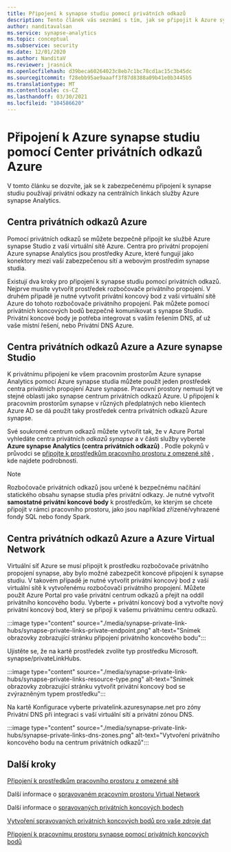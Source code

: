 ```yaml
---
title: Připojení k synapse studiu pomocí privátních odkazů
description: Tento článek vás seznámí s tím, jak se připojit k Azure synapse studiu pomocí privátních odkazů.
author: nanditavalsan
ms.service: synapse-analytics
ms.topic: conceptual
ms.subservice: security
ms.date: 12/01/2020
ms.author: NanditaV
ms.reviewer: jrasnick
ms.openlocfilehash: d39beca60264023c8eb7c1bc78cd1ac15c3b45dc
ms.sourcegitcommit: f28ebb95ae9aaaff3f87d8388a09b41e0b3445b5
ms.translationtype: MT
ms.contentlocale: cs-CZ
ms.lasthandoff: 03/30/2021
ms.locfileid: "104586620"
---
```

# <a name="connect-to-azure-synapse-studio-using-azure-private-link-hubs"></a>Připojení k Azure synapse studiu pomocí Center privátních odkazů Azure 

V tomto článku se dozvíte, jak se k zabezpečenému připojení k synapse studiu používají privátní odkazy na centrálních linkách služby Azure synapse Analytics. 

## <a name="azure-private-link-hubs"></a>Centra privátních odkazů Azure 
Pomocí privátních odkazů se můžete bezpečně připojit ke službě Azure synapse Studio z vaší virtuální sítě Azure. Centra pro privátní propojení Azure synapse Analytics jsou prostředky Azure, které fungují jako konektory mezi vaší zabezpečenou sítí a webovým prostředím synapse studia. 

Existují dva kroky pro připojení k synapse studiu pomocí privátních odkazů. Nejprve musíte vytvořit prostředek rozbočovače privátního propojení. V druhém případě je nutné vytvořit privátní koncový bod z vaší virtuální sítě Azure do tohoto rozbočovače privátního propojení. Pak můžete pomocí privátních koncových bodů bezpečně komunikovat s synapse Studio. Privátní koncové body je potřeba integrovat s vaším řešením DNS, ať už vaše místní řešení, nebo Privátní DNS Azure. 

## <a name="azure-private-links-hubs-and-azure-synapse-studio"></a>Centra privátních odkazů Azure a Azure synapse Studio
K privátnímu připojení ke všem pracovním prostorům Azure synapse Analytics pomocí Azure synapse studia můžete použít jeden prostředek centra privátních propojení Azure synapse. Pracovní prostory nemusí být ve stejné oblasti jako synapse centrum privátních odkazů Azure. U připojení k pracovním prostorům synapse v různých předplatných nebo klientech Azure AD se dá použít taky prostředek centra privátních odkazů Azure synapse.

Své soukromé centrum odkazů můžete vytvořit tak, že v Azure Portal vyhledáte centra privátních *odkazů synapse* a v části služby vyberete **Azure synapse Analytics (centra privátních odkazů)** . Podle pokynů v průvodci se [připojte k prostředkům pracovního prostoru z omezené sítě](./how-to-connect-to-workspace-from-restricted-network.md) , kde najdete podrobnosti.

>[!NOTE]
>Rozbočovače privátních odkazů jsou určené k bezpečnému načítání statického obsahu synapse studia přes privátní odkazy. Je nutné vytvořit **samostatné privátní koncové body** k prostředkům, ke kterým se chcete připojit v rámci pracovního prostoru, jako jsou například zřízené/vyhrazené fondy SQL nebo fondy Spark. 

## <a name="azure-private-links-hubs-and-azure-virtual-network"></a>Centra privátních odkazů Azure a Azure Virtual Network
Virtuální síť Azure se musí připojit k prostředku rozbočovače privátního propojení synapse, aby bylo možné zabezpečit koncové připojení k synapse studiu. V takovém případě je nutné vytvořit privátní koncový bod z vaší virtuální sítě k vytvořenému rozbočovači privátního propojení. Můžete použít Azure Portal pro vaše privátní centrum odkazů a přejít na oddíl privátního koncového bodu. Vyberte + privátní koncový bod a vytvořte nový privátní koncový bod, který se připojí k vašemu privátnímu centru odkazů.

:::image type="content" source="./media/synapse-private-link-hubs/synapse-private-links-private-endpoint.png" alt-text="Snímek obrazovky zobrazující stránku připojení privátního koncového bodu":::

Ujistěte se, že na kartě prostředek zvolíte typ prostředku Microsoft. synapse/privateLinkHubs.

:::image type="content" source="./media/synapse-private-link-hubs/synapse-private-links-resource-type.png" alt-text="Snímek obrazovky zobrazující stránku vytvořit privátní koncový bod se zvýrazněným typem prostředku":::

Na kartě Konfigurace vyberte privatelink.azuresynapse.net pro zóny Privátní DNS při integraci s vaší virtuální sítí a privátní zónou DNS.

:::image type="content" source="./media/synapse-private-link-hubs/synapse-private-links-dns-zones.png" alt-text="Vytvoření privátního koncového bodu na centrum privátních odkazů":::

## <a name="next-steps"></a>Další kroky

[Připojení k prostředkům pracovního prostoru z omezené sítě](./how-to-connect-to-workspace-from-restricted-network.md)

Další informace o [spravovaném pracovním prostoru Virtual Network](./synapse-workspace-managed-vnet.md)

Další informace o [spravovaných privátních koncových bodech](./synapse-workspace-managed-private-endpoints.md)

[Vytvoření spravovaných privátních koncových bodů pro vaše zdroje dat](./how-to-create-managed-private-endpoints.md)

[Připojení k pracovnímu prostoru synapse pomocí privátních koncových bodů](./how-to-connect-to-workspace-with-private-links.md)

